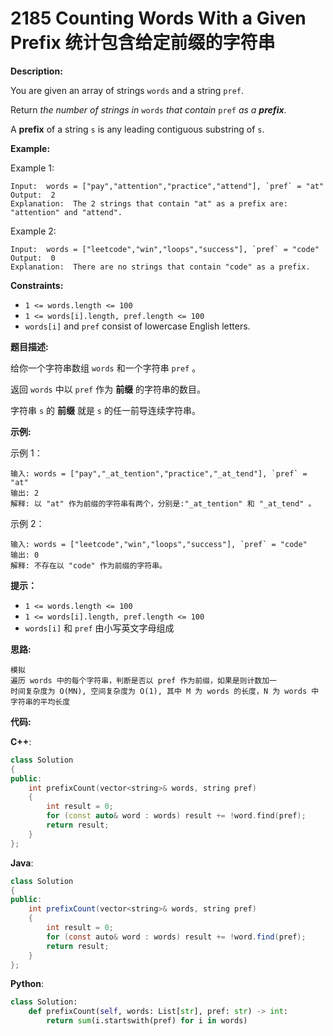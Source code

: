 # 2185 Counting Words With a Given Prefix 统计包含给定前缀的字符串

__Description:__

You are given an array of strings `words` and a string `pref`.

Return _the number of strings in_ `words` _that contain_ `pref` _as a __prefix___.

A __prefix__ of a string `s` is any leading contiguous substring of `s`.

__Example:__

Example 1:

```text
Input:  words = ["pay","attention","practice","attend"], `pref` = "at"
Output:  2
Explanation:  The 2 strings that contain "at" as a prefix are: "attention" and "attend".
```

Example 2:

```text
Input:  words = ["leetcode","win","loops","success"], `pref` = "code"
Output:  0
Explanation:  There are no strings that contain "code" as a prefix.
```

__Constraints:__

- `1 <= words.length <= 100`
- `1 <= words[i].length, pref.length <= 100`
- `words[i]` and `pref` consist of lowercase English letters.

__题目描述:__

给你一个字符串数组 `words` 和一个字符串 `pref` 。

返回 `words` 中以 `pref` 作为 __前缀__ 的字符串的数目。

字符串 `s` 的 __前缀__ 就是  `s` 的任一前导连续字符串。

__示例:__

示例 1：

```text
输入: words = ["pay","_at_tention","practice","_at_tend"], `pref` = "at"
输出: 2
解释: 以 "at" 作为前缀的字符串有两个，分别是:"_at_tention" 和 "_at_tend" 。
```

示例 2：

```text
输入: words = ["leetcode","win","loops","success"], `pref` = "code"
输出: 0
解释: 不存在以 "code" 作为前缀的字符串。
```

__提示：__

- `1 <= words.length <= 100`
- `1 <= words[i].length, pref.length <= 100`
- `words[i]` 和 `pref` 由小写英文字母组成

__思路:__

```text
模拟
遍历 words 中的每个字符串，判断是否以 pref 作为前缀，如果是则计数加一
时间复杂度为 O(MN), 空间复杂度为 O(1), 其中 M 为 words 的长度，N 为 words 中字符串的平均长度
```

__代码:__

__C++__:

```C++
class Solution 
{
public:
    int prefixCount(vector<string>& words, string pref) 
    {
        int result = 0;
        for (const auto& word : words) result += !word.find(pref);
        return result;
    }
};
```

__Java__:

```Java
class Solution 
{
public:
    int prefixCount(vector<string>& words, string pref) 
    {
        int result = 0;
        for (const auto& word : words) result += !word.find(pref);
        return result;
    }
};
```

__Python__:

```Python
class Solution:
    def prefixCount(self, words: List[str], pref: str) -> int:
        return sum(i.startswith(pref) for i in words)
```
